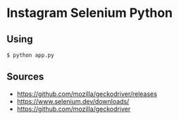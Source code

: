 # Instagram Selenium Python

## Using

```
$ python app.py
```

## Sources

- https://github.com/mozilla/geckodriver/releases
- https://www.selenium.dev/downloads/
- https://github.com/mozilla/geckodriver
